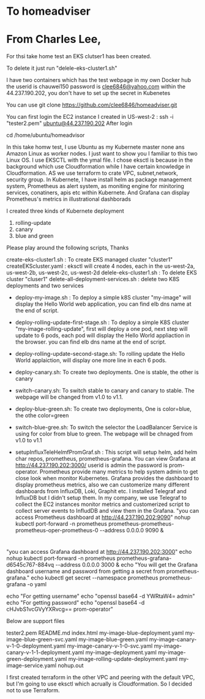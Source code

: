 # To homeadviser 
# From Charles Lee, 

For thsi take home test an EKS clutser1 has been created.

To delete it just run "delele-eks-cluster1.sh"

I have two containers which has the test webpage in my own Docker hub
the userid is chauwei150
password is clee6846@yahoo.com
within the 44.237.190.202, you don't have to set up the secret in Kubenetes

You can use git clone https://github.com/clee6846/homeadviser.git

You can first login the EC2 instance I created in US-west-2 :  ssh -i "tester2.pem" ubuntu@44.237.190.202
After login 

cd /home/ubuntu/homeadvisor

In this take homw test, I use Ubuntu as my Kubernete master none ans Amazon Linux as worker nodes. I just want to show you I familiar to this two Linux OS.
I use EKSCTL with the ymal file. I chose eksctl is because in the background which use Cloudformation while I have certain knowledge in Cloudformation. AS we use terraform to crate VPC, subnet,network, security group.
In Kubernete, I have install helm as package management system, Prometheus as alert system, as moniting engine for minitoring services, conatiners, apis etc within Kubernete. And Grafana can display Prometheus's metrics in illustrational dashborads

I created three kinds of Kubernete deployment
1. rolling-update
2. canary
3. blue and green

Please play around the following scripts, Thanks

create-eks-cluster1.sh : To create EKS managed cluster "cluster1"
createEKScluster.yaml : eksctl will create 4 nodes, each in the us-west-2a, us-west-2b, us-west-2c, us-west-2d
delele-eks-cluster1.sh : To delete EKS cluster "cluser1"
delete-all-deployment-services.sh : delete two K8S deployments and two services

* deploy-my-image.sh : To deploy a simple k8S cluster "my-image" will display the Hello World web application, you can find elb dns name at the end of script.

* deploy-rolling-update-first-stage.sh : To deploy a simple K8S cluster "my-image-rolling-update", first will deploy a one pod, 
                                       next step will update to 6 pods, each pod will display the Hello World appliaction in the browser. 
                                       you can find elb dns name at the end of script.
* deploy-rolling-update-second-stage.sh: To rolling update the Hello World applaiction, will display one more line in each 6 pods.

* deploy-canary.sh: To create two deployments. One is stable, the other is canary
* switch-canary.sh: To switch stable to canary and canary to stable. The webpage will be changed from v1.0 to v1.1.
 
* deploy-blue-green.sh: To create two deployments, One is color=blue, the othe color=green
* switch-blue-gree.sh: To switch the selector the LoadBalancer Service is using for color from blue to green. The webpage will be chnaged from v1.0 to v1.1

* setupInfluxTeleHelmfPromGraf.sh : This script will setup helm, add helm char repos, prometheus, prometheus-grafana. You can view Grafana at
                                   http://44.237.190.202:3000/  userid is admin the password is prom-operator. Prometheus provide many metrics to help
                                  system admin to get close look when monitor Kubernetes. Grafana provides the dashboard to display prometheus metrics, also we can 
                                  customerize many different dashboards from InfluxDB, Loki, Graphit etc. I installed Telegraf and InfluxDB but I didn't setup them.
                                  In my company, we use Telegraf to collect the EC2 instances monitor metrics and customerized script to collect server events to 
                                  InfludDB and view them in the Grafana.
"you can access Prometheus  dashboard at http://44.237.190.202:9090"
nohup kubectl port-forward -n prometheus prometheus-prometheus-prometheus-oper-prometheus-0 --address 0.0.0.0 9090 &
#
"you can access Grafana dashboard at http://44.237.190.202:3000"
echo 
nohup kubectl port-forward -n prometheus prometheus-grafana-d6545c767-884vq --address 0.0.0.0 3000 & 
echo "You will get the Grafana dashboard username and password from getting a secret from prometheus-grafana."
echo 
kubectl get secret --namespace prometheus prometheus-grafana -o yaml

echo "For getting username"
echo "openssl base64 -d  YWRtaW4= admin"
echo "For getting password"
echo "openssl base64 -d cHJvbS1vcGVyYXRvcg==   prom-operator"

Below are support files

tester2.pem
README.md
index.html
my-image-blue-deployment.yaml
my-image-blue-green-svc.yaml
my-image-blue-green.yaml
my-image-canary-v-1-0-deployment.yaml
my-image-canary-v-1-0-svc.yaml
my-image-canary-v-1-1-deployment.yaml
my-image-deployment.yaml
my-image-green-deployment.yaml
my-image-rolling-update-deployment.yaml
my-image-service.yaml
nohup.out

I first created terraform in the other VPC and peering with the default VPC, but I'm going to use eksctl which acrually is Cloudformation. 
So I decided not to use Terraform. 

